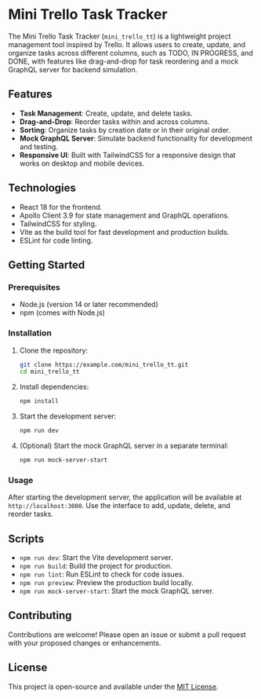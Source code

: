 # Mini Trello Task Tracker

The Mini Trello Task Tracker (`mini_trello_tt`) is a lightweight project management tool inspired by Trello. It allows users to create, update, and organize tasks across different columns, such as TODO, IN PROGRESS, and DONE, with features like drag-and-drop for task reordering and a mock GraphQL server for backend simulation.

## Features

- **Task Management**: Create, update, and delete tasks.
- **Drag-and-Drop**: Reorder tasks within and across columns.
- **Sorting**: Organize tasks by creation date or in their original order.
- **Mock GraphQL Server**: Simulate backend functionality for development and testing.
- **Responsive UI**: Built with TailwindCSS for a responsive design that works on desktop and mobile devices.

## Technologies

- React 18 for the frontend.
- Apollo Client 3.9 for state management and GraphQL operations.
- TailwindCSS for styling.
- Vite as the build tool for fast development and production builds.
- ESLint for code linting.

## Getting Started

### Prerequisites

- Node.js (version 14 or later recommended)
- npm (comes with Node.js)

### Installation

1. Clone the repository:

   ```bash
   git clone https://example.com/mini_trello_tt.git
   cd mini_trello_tt
   ```

2. Install dependencies:

   ```bash
   npm install
   ```

3. Start the development server:

   ```bash
   npm run dev
   ```

4. (Optional) Start the mock GraphQL server in a separate terminal:

   ```bash
   npm run mock-server-start
   ```

### Usage

After starting the development server, the application will be available at `http://localhost:3000`. Use the interface to add, update, delete, and reorder tasks.

## Scripts

- `npm run dev`: Start the Vite development server.
- `npm run build`: Build the project for production.
- `npm run lint`: Run ESLint to check for code issues.
- `npm run preview`: Preview the production build locally.
- `npm run mock-server-start`: Start the mock GraphQL server.

## Contributing

Contributions are welcome! Please open an issue or submit a pull request with your proposed changes or enhancements.

## License

This project is open-source and available under the [MIT License](LICENSE).

